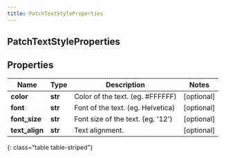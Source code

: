```yaml
---
title: PatchTextStyleProperties
---
```

## PatchTextStyleProperties

## Properties

|Name | Type | Description | Notes|
|------------ | ------------- | ------------- | -------------|
| **color** | **str** | Color of the text. (eg. #FFFFFF) | [optional] |
| **font** | **str** | Font of the text. (eg. Helvetica) | [optional] |
| **font_size** | **str** | Font size of the text. (eg. &#39;12&#39;) | [optional] |
| **text_align** | **str** | Text alignment. | [optional] |
{: class="table table-striped"}


